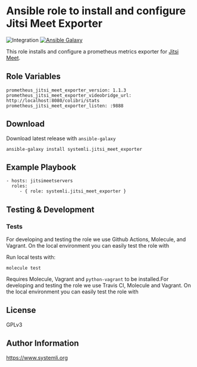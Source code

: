 # Ansible role to install and configure Jitsi Meet Exporter

![Integration](https://github.com/systemli/ansible-role-jitsi-meet-exporter/workflows/Integration/badge.svg?branch=main)
[![Ansible Galaxy](http://img.shields.io/badge/ansible--galaxy-jitsi_meet_exporter-blue.svg)](https://galaxy.ansible.com/systemli/jitsi_meet_exporter/)

This role installs and configure a prometheus metrics exporter for [Jitsi Meet](https://jitsi.org/jitsi-meet/).

## Role Variables

```
prometheus_jitsi_meet_exporter_version: 1.1.3
prometheus_jitsi_meet_exporter_videobridge_url: http://localhost:8080/colibri/stats
prometheus_jitsi_meet_exporter_listen: :9888
```

## Download

Download latest release with `ansible-galaxy`

	ansible-galaxy install systemli.jitsi_meet_exporter

## Example Playbook

```
- hosts: jitsimeetservers
  roles:
     - { role: systemli.jitsi_meet_exporter }
```

## Testing & Development

### Tests

For developing and testing the role we use Github Actions, Molecule, and Vagrant. On the local environment you can easily test the role with

Run local tests with:

```
molecule test
```

Requires Molecule, Vagrant and `python-vagrant` to be installed.For developing and testing the role we use Travis CI, Molecule and Vagrant. On the local environment you can easily test the role with

## License

GPLv3

## Author Information

https://www.systemli.org
